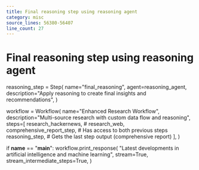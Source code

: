 ```yaml
---
title: Final reasoning step using reasoning agent
category: misc
source_lines: 56380-56407
line_count: 27
---
```


# Final reasoning step using reasoning agent
reasoning_step = Step(
    name="final_reasoning",
    agent=reasoning_agent,
    description="Apply reasoning to create final insights and recommendations",
)

workflow = Workflow(
    name="Enhanced Research Workflow",
    description="Multi-source research with custom data flow and reasoning",
    steps=[
        research_hackernews,
        # research_web,
        comprehensive_report_step,  # Has access to both previous steps
        reasoning_step,  # Gets the last step output (comprehensive report)
    ],
)

if __name__ == "__main__":
    workflow.print_response(
        "Latest developments in artificial intelligence and machine learning",
        stream=True,
        stream_intermediate_steps=True,
    )
```


